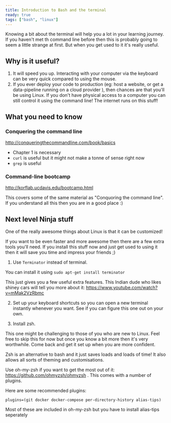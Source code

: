 ```yaml
---
title: Introduction to Bash and the terminal
ready: true
tags: ["bash", "linux"]
---
```


Knowing a bit about the terminal will help you a lot in your learning journey. If you haven't met th command line before then this is probably going to seem a little strange at first. But when you get used to it it's really useful.

## Why is it useful?

1. It will speed you up. Interacting with your computer via the keyboard can be very quick compared to using the mouse.
2. If you ever deploy your code to production (eg: host a website, or get a data-pipeline running on a cloud provider ), then chances are that you'll be using Linux. If you don't have physical access to a computer you can still control it using the command line! The internet runs on this stuff!

## What you need to know

### Conquering the command line

http://conqueringthecommandline.com/book/basics

- Chapter 1 is necessary
- `curl` is useful but it might not make a tonne of sense right now
- `grep` is useful

### Command-line bootcamp

http://korflab.ucdavis.edu/bootcamp.html

This covers some of the same material as "Conquoring the command line". If you understand all this then you are in a good place :)

## Next level Ninja stuff

One of the really awesome things about Linux is that it can be customized!

If you want to be even faster and more awesome then there are a few extra tools you'll need. If you install this stuff now and just get used to using it then it will save you time and impress your friends ;)

1. Use `Terminator` instead of terminal.

You can install it using `sudo apt-get install terminator`

This just gives you a few useful extra features. This Indian dude who likes shiney cars will tell you more about it: https://www.youtube.com/watch?v=mMak2VzRbmc

2. Set up your keyboard shortcuts so you can open a new terminal instantly whenever you want. See if you can figure this one out on your own.

3. Install zsh.

This one might be challenging to those of you who are new to Linux. Feel free to skip this for now but once you know a bit more then it's very worthwhile. Come back and get it set up when you are more confident.

Zsh is an alternative to bash and it just saves loads and loads of time! It also allows all sorts of theming and customisations.

Use oh-my-zsh if you want to get the most out of it: https://github.com/ohmyzsh/ohmyzsh . This comes with a number of plugins.

Here are some recommended plugins:

```
plugins=(git docker docker-compose per-directory-history alias-tips)
```

Most of these are included in oh-my-zsh but you have to install alias-tips seperately
